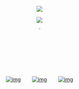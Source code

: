 
<p align="center" width="100%"> <img src="https://komarev.com/ghpvc/?username=callthedoctor&label=✦&color=140f06">



<p align="center" width="100%">
    <img src="https://i.postimg.cc/76wP1Chq/Untitled1002-20250610184046.png">
    
</p>

<p align="center" width="100%"><img width="3%" src="https://files.catbox.moe/t016zc.webp">

<div id="header" align="center">


[![img](https://files.catbox.moe/7n5p4x.png)](https://rentry.co/williamfranklingraham)⠀⠀⠀[![img](https://files.catbox.moe/5i4y6p.png)‎](https://spacedogs.atabook.org/)⠀⠀⠀[![img](https://files.catbox.moe/r238p4.png)](https://pronouns.cc/@hanniballecter)
